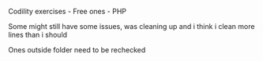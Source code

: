 Codility exercises - Free ones - PHP

Some might still have some issues, was cleaning up and i think i clean more lines than i should

Ones outside folder need to be rechecked
